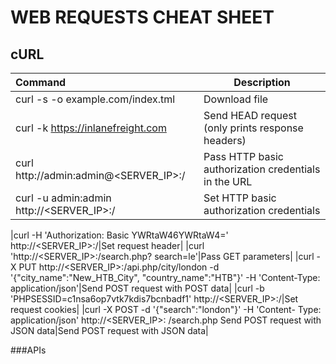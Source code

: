 # WEB REQUESTS CHEAT SHEET
## cURL

|Command|Description|
|:---|---|
|curl -s -o example.com/index.tml|Download file|
|curl -k https://inlanefreight.com|Send HEAD request (only prints response headers)|
|curl http://admin:admin@<SERVER_IP>:<PORT>/|Pass HTTP basic authorization credentials in the URL|
|curl -u admin:admin http://<SERVER_IP>:<PORT>/|Set HTTP basic authorization credentials|

|curl -H 'Authorization: Basic YWRtaW46YWRtaW4=' http://<SERVER_IP>:<PORT>/|Set request header|
|curl 'http://<SERVER_IP>:<PORT>/search.php? search=le'|Pass GET parameters|
|curl -X PUT http://<SERVER_IP>:<PORT>/api.php/city/london -d '{"city_name":"New_HTB_City", "country_name":"HTB"}' -H 'Content-Type: application/json'|Send POST request with POST data|
|curl -b 'PHPSESSID=c1nsa6op7vtk7kdis7bcnbadf1' http://<SERVER_IP>:<PORT>/|Set request cookies|
|curl -X POST -d '{"search":"london"}' -H 'Content- Type: application/json' http://<SERVER_IP>: <PORT>/search.php
Send POST request with JSON data|Send POST request with JSON data|

###APIs



	

